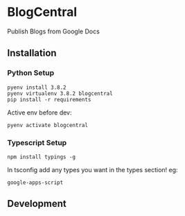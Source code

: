 # BlogCentral
Publish Blogs from Google Docs

## Installation

### Python Setup

```
pyenv install 3.8.2
pyenv virtualenv 3.8.2 blogcentral
pip install -r requirements
```

Active env before dev:

```
pyenv activate blogcentral
```

### Typescript Setup

```
npm install typings -g
```

In tsconfig add any types you want in the types section!  eg:

```
google-apps-script
```

## Development


